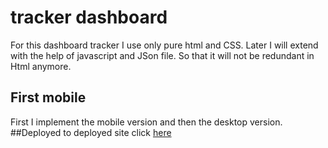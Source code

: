 # tracker dashboard
For this dashboard tracker I use only pure html and CSS. 
Later I will extend with the help of javascript and JSon file. So that it will not be redundant in Html anymore.
## First mobile
First I implement the mobile version and then the desktop version.   
##Deployed
to deployed site click [here](https://a-champi-dashboard.netlify.app/)
